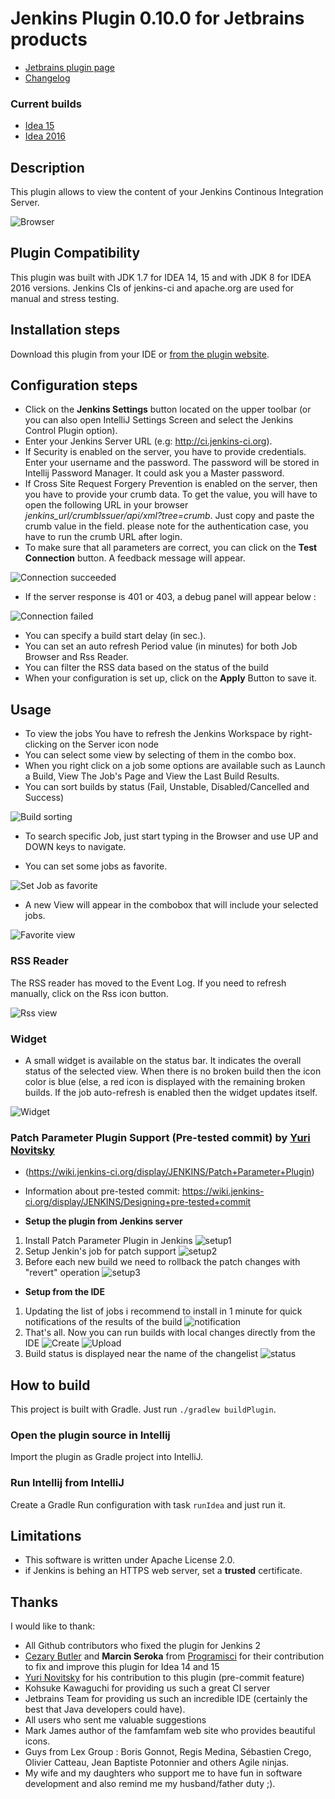 # Jenkins Plugin 0.10.0 for Jetbrains products

* [Jetbrains plugin page](https://plugins.jetbrains.com/idea/plugin/6110)
* [Changelog](https://github.com/dboissier/jenkins-control-plugin/blob/master/CHANGELOG.txt)

### Current builds
* [Idea 15](https://github.com/dboissier/jenkins-control-plugin/raw/master/snapshot/jenkins-control-plugin-0.10.15-distribution.zip)
* [Idea 2016](https://github.com/dboissier/jenkins-control-plugin/raw/master/snapshot/jenkins-control-plugin-0.10.2016-distribution.zip)


## Description
This plugin allows to view the content of your Jenkins Continous Integration Server.

![Browser](https://github.com/dboissier/jenkins-control-plugin/blob/master/doc/images/Browser.png?raw=true)

## Plugin Compatibility
This plugin was built with JDK 1.7 for IDEA 14, 15 and with JDK 8 for IDEA 2016 versions. Jenkins CIs of jenkins-ci and apache.org are used for manual and stress testing.

## Installation steps
Download this plugin from your IDE or [from the plugin website](http://plugins.jetbrains.com/plugin/6110).

## Configuration steps
* Click on the **Jenkins Settings** button located on the upper toolbar (or you can also open IntelliJ Settings Screen and select the Jenkins Control Plugin option).
* Enter your Jenkins Server URL (e.g: http://ci.jenkins-ci.org).
* If Security is enabled on the server, you have to provide credentials. Enter your username and the password. The password will be stored in Intellij Password Manager. It could ask you a Master password.
* If Cross Site Request Forgery Prevention is enabled on the server, then you have to provide your crumb data. To get the value, you will have to open the following URL in your browser *_jenkins_url_/crumbIssuer/api/xml?tree=crumb*. Just copy and paste the crumb value in the field. please note for the authentication case, you have to run the crumb URL after login.
* To make sure that all parameters are correct, you can click on the **Test Connection** button. A feedback message will appear.

![Connection succeeded](https://github.com/dboissier/jenkins-control-plugin/blob/master/doc/images/Configuration-Success.png?raw=true)

* If the server response is 401 or 403, a debug panel will appear below :

![Connection failed](https://github.com/dboissier/jenkins-control-plugin/blob/master/doc/images/Configuration-failure.png?raw=true)

* You can specify a build start delay (in sec.).
* You can set an auto refresh Period value (in minutes) for both Job Browser and Rss Reader.
* You can filter the RSS data based on the status of the build
* When your configuration is set up, click on the **Apply** Button to save it.

## Usage
* To view the jobs You have to refresh the Jenkins Workspace by right-clicking on the Server icon node
* You can select some view by selecting of them in the combo box.
* When you right click on a job some options are available such as Launch a Build, View The Job's Page and View the Last Build Results.
* You can sort builds by status (Fail, Unstable, Disabled/Cancelled and Success)

![Build sorting](https://github.com/dboissier/jenkins-control-plugin/blob/master/doc/images/Browser-sortingByStatus.png?raw=true)

* To search specific Job, just start typing in the Browser and use UP and DOWN keys to navigate.

* You can set some jobs as favorite.

![Set Job as favorite ](https://github.com/dboissier/jenkins-control-plugin/blob/master/doc/images/Browser-setAsFavorite.png?raw=true)

* A new View will appear in the combobox that will include your selected jobs.

![Favorite view](https://github.com/dboissier/jenkins-control-plugin/blob/master/doc/images/Browser-selectFavoriteView.png?raw=true)

### RSS Reader
The RSS reader has moved to the Event Log. If you need to refresh manually, click on the Rss icon button.

![Rss view](https://github.com/dboissier/jenkins-control-plugin/blob/master/doc/images/RssLatestBuilds.png?raw=true)

### Widget
* A small widget is available on the status bar. It indicates the overall status of the selected view. When there is no broken build then the icon color is blue (else, a red icon is displayed with the remaining broken builds. If the job auto-refresh is enabled then the widget updates itself.

![Widget](https://github.com/dboissier/jenkins-control-plugin/blob/master/doc/images/Widget.png?raw=true)


### Patch Parameter Plugin Support (Pre-tested commit) by [Yuri Novitsky](https://github.com/nyver)
* (https://wiki.jenkins-ci.org/display/JENKINS/Patch+Parameter+Plugin)
* Information about pre-tested commit: https://wiki.jenkins-ci.org/display/JENKINS/Designing+pre-tested+commit

* **Setup the plugin from Jenkins server**

1. Install Patch Parameter Plugin in Jenkins ![setup1](https://github.com/dboissier/jenkins-control-plugin/blob/master/doc/howto/1_setup_jenkins/01.png?raw=true)
2. Setup Jenkin's job for patch support ![setup2](https://github.com/dboissier/jenkins-control-plugin/blob/master/doc/howto/1_setup_jenkins/02.png?raw=true)
3. Before each new build we need to rollback the patch changes with "revert" operation ![setup3](https://github.com/dboissier/jenkins-control-plugin/blob/master/doc/howto/1_setup_jenkins/03.png?raw=true)

* **Setup from the IDE**

1. Updating the list of jobs i recommend to install in 1 minute for quick notifications of the results of the build ![notification](https://github.com/dboissier/jenkins-control-plugin/blob/master/doc/howto/2_setup_ide/03.png)
2. That's all. Now you can run builds with local changes directly from the IDE ![Create](https://github.com/dboissier/jenkins-control-plugin/blob/master/doc/howto/2_setup_ide/05.png?raw=true) ![Upload](https://github.com/dboissier/jenkins-control-plugin/blob/master/doc/howto/2_setup_ide/04.png?raw=true)
3. Build status is displayed near the name of the changelist ![status](https://github.com/dboissier/jenkins-control-plugin/blob/master/doc/howto/2_setup_ide/06.png?raw=true)

## How to build

This project is built with Gradle. Just run `./gradlew buildPlugin`.

### Open the plugin source in Intellij

Import the plugin as Gradle project into IntelliJ.

### Run Intellij from IntelliJ

Create a Gradle Run configuration with task `runIdea` and just run it.

## Limitations
* This software is written under Apache License 2.0.
* if Jenkins is behing an HTTPS web server, set a **trusted** certificate.

## Thanks
I would like to thank:
* All Github contributors who fixed the plugin for Jenkins 2 
* [Cezary Butler](https://github.com/cezary-butler) and **Marcin Seroka** from [Programisci](http://programisci.eu/en/) for their contribution to fix and improve this plugin for Idea 14 and 15
* [Yuri Novitsky](https://github.com/nyver) for his contribution to this plugin (pre-commit feature)
* Kohsuke Kawaguchi for providing us such a great CI server
* Jetbrains Team for providing us such an incredible IDE (certainly the best that Java developers could have).
* All users who sent me valuable suggestions
* Mark James author of the famfamfam web site who provides beautiful icons.
* Guys from Lex Group : Boris Gonnot, Regis Medina, Sébastien Crego, Olivier Catteau, Jean Baptiste Potonnier and others Agile ninjas.
* My wife and my daughters who support me to have fun in software development and also remind me my husband/father duty ;).

